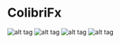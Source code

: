 # ColibriFx
![alt tag](https://cloud.githubusercontent.com/assets/19465769/23318909/05ef208e-fadd-11e6-895b-0a14b5371599.png) ![alt tag](https://cloud.githubusercontent.com/assets/19465769/23318987/67d61e88-fadd-11e6-852b-23ba7a16ee55.png) ![alt tag](https://cloud.githubusercontent.com/assets/19465769/23318988/67fa9790-fadd-11e6-97ad-c1e19516cec4.png) ![alt tag](https://cloud.githubusercontent.com/assets/19465769/23318989/67fb610c-fadd-11e6-80ff-18b9d7808061.png)
